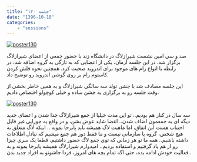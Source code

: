 ```yaml
---
title: "جلسه ۱۳۰"
date: "1396-10-18"
categories:
    - "sessions"
---
```

[![poster130](../../img/poster130.jpg)](../../img/poster130.jpg)

صد و سی امین نشست شیرازلاگ در دانشگاه زند با حضور جمعی از اعضای شیرازلاگ برگزار شد. در این جلسه آرمان، یکی از اعضایی که به تازگی به گروه اضافه شد، در رابطه با انواع رام های موجود برای اندروید صحبت کرد. همچنین نحوه فلش کردن کاستوم رام بر روی گوشی اندروید رو توضیح داد. 

این جلسه مصادف شد با جشن تولد سه سالگی شیرازلاگ و به همین خاطر بخشی از وقت جلسه رو به برگزاری یه جشن ساده و خیلی کوچولو اختصاص دادیم.

[![poster130](../../img/poster130_bd.jpg)](../../img/poster130_bd.jpg)

سه سال در کنار هم بودیم.. تو این مدت خیلیا از جمع شیرازلاگ جدا شدن و اعضای جدید دیگه ای به جمعمون اضاف شدن.. اعضا شاید عوض بشن، و در واقع یه جورایی غیر قابل اجتناب هست این اتفاق، اما ماهیت لاگ همیشه باید پابرجا بمونه .. اینکه لاگ متعلق به هیچ شخص، گروه یا سازمانی نیست و ما فقط دور هم جمع میشیم که تبادل اطلاعات داشته باشیم.. همه ما تو هر زمانی که توی جمع لاگ حضور داشتیم، قطعا یک سری چیزا رو از هم یاد گرفتیم و استفاده بردیم.. امیدوارم شیرازلاگ همیشه پابرجا بمونه و به فعالیت خودش ادامه بده، حتی اگه تمام بچه های امروز، فردا جاشونو به افراد جدید بدن..